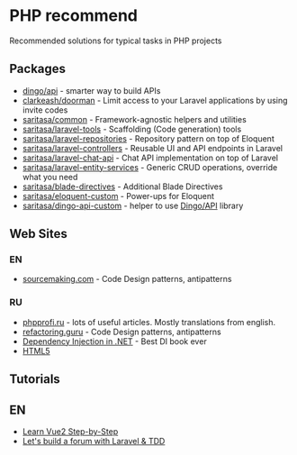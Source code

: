 # PHP recommend
Recommended solutions for typical tasks in PHP projects

## Packages
* [dingo/api](https://github.com/dingo/api) - smarter way to build APIs
* [clarkeash/doorman](https://github.com/clarkeash/doorman) - Limit access to your Laravel applications by using invite codes
* [saritasa/common](https://github.com/Saritasa/php-common) - Framework-agnostic helpers and utilities
* [saritasa/laravel-tools](https://github.com/Saritasa/php-laravel-tools) - Scaffolding (Code generation) tools
* [saritasa/laravel-repositories](https://github.com/Saritasa/php-laravel-repositories) - Repository pattern on top of Eloquent
* [saritasa/laravel-controllers](https://github.com/Saritasa/php-laravel-controllers) - Reusable UI and API endpoints in Laravel
* [saritasa/laravel-chat-api](https://github.com/Saritasa/php-laravel-chat-api) - Chat API implementation on top of Laravel
* [saritasa/laravel-entity-services](https://github.com/Saritasa/php-laravel-entity-services) - Generic CRUD operations, override what you need
* [saritasa/blade-directives](https://github.com/Saritasa/php-blade-directives) - Additional Blade Directives
* [saritasa/eloquent-custom](https://github.com/Saritasa/php-eloquent-custom) - Power-ups for Eloquent
* [saritasa/dingo-api-custom](https://github.com/Saritasa/php-dingo-api-custom) - helper to use [Dingo/API](https://github.com/dingo/api) library


## Web Sites
### EN
* [sourcemaking.com](https://sourcemaking.com/) - Code Design patterns, antipatterns

### RU
* [phpprofi.ru](https://phpprofi.ru) - lots of useful articles. Mostly translations from english.
* [refactoring.guru](https://refactoring.guru/ru) - Code Design patterns, antipatterns
* [Dependency Injection in .NET](https://smarly.net/dependency-injection-in-net) - Best DI book ever
* [HTML5](https://smarly.net/html5)

## Tutorials
## EN
* [Learn Vue2 Step-by-Step](https://laracasts.com/series/learn-vue-2-step-by-step/)
* [Let's build a forum with Laravel & TDD](https://laracasts.com/series/lets-build-a-forum-with-laravel)

